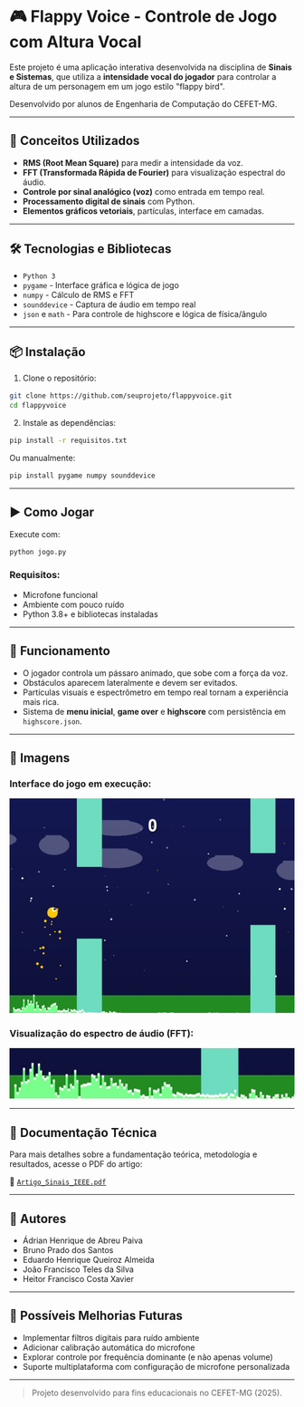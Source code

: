 # 🎮 Flappy Voice - Controle de Jogo com Altura Vocal

Este projeto é uma aplicação interativa desenvolvida na disciplina de **Sinais e Sistemas**, que utiliza a **intensidade vocal do jogador** para controlar a altura de um personagem em um jogo estilo "flappy bird".

Desenvolvido por alunos de Engenharia de Computação do CEFET-MG.

---

## 🧠 Conceitos Utilizados

- **RMS (Root Mean Square)** para medir a intensidade da voz.
- **FFT (Transformada Rápida de Fourier)** para visualização espectral do áudio.
- **Controle por sinal analógico (voz)** como entrada em tempo real.
- **Processamento digital de sinais** com Python.
- **Elementos gráficos vetoriais**, partículas, interface em camadas.

---

## 🛠️ Tecnologias e Bibliotecas

- `Python 3`
- `pygame` - Interface gráfica e lógica de jogo
- `numpy` - Cálculo de RMS e FFT
- `sounddevice` - Captura de áudio em tempo real
- `json` e `math` - Para controle de highscore e lógica de física/ângulo

---

## 📦 Instalação

1. Clone o repositório:
```bash
git clone https://github.com/seuprojeto/flappyvoice.git
cd flappyvoice
```

2. Instale as dependências:
```bash
pip install -r requisitos.txt
```

Ou manualmente:
```bash
pip install pygame numpy sounddevice
```

---

## ▶️ Como Jogar

Execute com:
```bash
python jogo.py
```

### Requisitos:
- Microfone funcional
- Ambiente com pouco ruído
- Python 3.8+ e bibliotecas instaladas

---

## 🎯 Funcionamento

- O jogador controla um pássaro animado, que sobe com a força da voz.
- Obstáculos aparecem lateralmente e devem ser evitados.
- Partículas visuais e espectrômetro em tempo real tornam a experiência mais rica.
- Sistema de **menu inicial**, **game over** e **highscore** com persistência em `highscore.json`.

---

## 📸 Imagens

### Interface do jogo em execução:
![Gameplay](imagens/gameplay.jpg)

### Visualização do espectro de áudio (FFT):
![Espectrômetro](imagens/espectrometro.jpg)

---

## 📄 Documentação Técnica

Para mais detalhes sobre a fundamentação teórica, metodologia e resultados, acesse o PDF do artigo:

📄 [`Artigo_Sinais_IEEE.pdf`](./Artigo_Sinais_IEEE.pdf)

---

## 👥 Autores

- Ádrian Henrique de Abreu Paiva  
- Bruno Prado dos Santos  
- Eduardo Henrique Queiroz Almeida  
- João Francisco Teles da Silva  
- Heitor Francisco Costa Xavier

---

## 🔧 Possíveis Melhorias Futuras

- Implementar filtros digitais para ruído ambiente
- Adicionar calibração automática do microfone
- Explorar controle por frequência dominante (e não apenas volume)
- Suporte multiplataforma com configuração de microfone personalizada

---

> Projeto desenvolvido para fins educacionais no CEFET-MG (2025).
